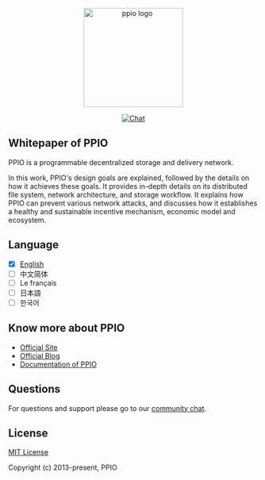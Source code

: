 <p align="center"><img width="200" src="https://pp.io/images/logo_color.png" alt="ppio logo"></p>

<p align="center">
  <a href="https://discordapp.com/invite/RfjuwGw"><img src="https://img.shields.io/badge/chat-on%20discord-7289da.svg" alt="Chat"></a>
</p>

## Whitepaper of PPIO
PPIO is a programmable decentralized storage and delivery network.

In this work, PPIO's design goals are explained, followed by the details on how it achieves these goals. It provides in-depth details on its distributed file system, network architecture, and storage workflow. It explains how PPIO can prevent various network attacks, and discusses how it establishes a healthy and sustainable incentive mechanism, economic model and ecosystem.

## Language
- [x] [English](./Whitepaper_EN.md)
- [ ] 中文简体
- [ ] Le français
- [ ] 日本語
- [ ] 한국어

## Know more about PPIO
- [Official Site](https://pp.io)
- [Official Blog](https://blog.pp.io)
- [Documentation of PPIO](https://www.pp.io/docs/)

## Questions
For questions and support please go to our [community chat](https://discordapp.com/invite/RfjuwGw).

## License
[MIT License](https://opensource.org/licenses/MIT)

Copyright (c) 2013-present, PPIO

